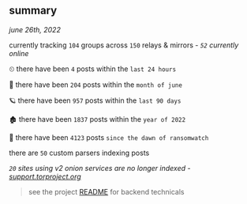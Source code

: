 
## summary
_june 26th, 2022_

currently tracking `104` groups across `150` relays & mirrors - _`52` currently online_

⏲ there have been `4` posts within the `last 24 hours`

🦈 there have been `204` posts within the `month of june`

🪐 there have been `957` posts within the `last 90 days`

🏚 there have been `1837` posts within the `year of 2022`

🦕 there have been `4123` posts `since the dawn of ransomwatch`

there are `50` custom parsers indexing posts

_`20` sites using v2 onion services are no longer indexed - [support.torproject.org](https://support.torproject.org/onionservices/v2-deprecation/)_

> see the project [README](https://github.com/joshhighet/ransomwatch#ransomwatch--) for backend technicals
